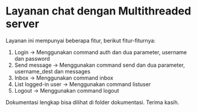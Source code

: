 <h1>Layanan chat dengan Multithreaded server</h1>

Layanan ini mempunyai beberapa fitur, berikut fitur-fiturnya:
<ol>
  <li>Login -> Menggunakan command auth dan dua parameter, username dan password</li>
  <li>Send message -> Menggunakan command send dan dua parameter, username_dest dan messages</li>
  <li>Inbox -> Menggunakan command inbox</li>
  <li>List logged-in user -> Menggunakan command listuser</li>
  <li>Logout -> Menggunakan command logout</li>
</ol>

Dokumentasi lengkap bisa dilihat di folder dokumentasi.
Terima kasih.

